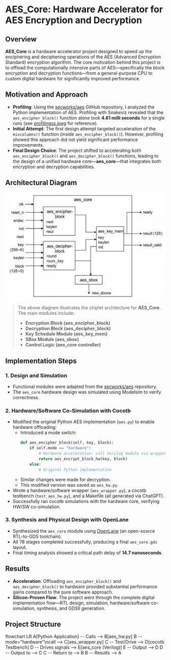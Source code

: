 # AES_Core: Hardware Accelerator for AES Encryption and Decryption

## Overview

**AES_Core** is a hardware accelerator project designed to speed up the enciphering and deciphering operations of the AES (Advanced Encryption Standard) encryption algorithm. The core motivation behind this project is to offload the computationally intensive parts of AES—specifically the block encryption and decryption functions—from a general-purpose CPU to custom digital hardware for significantly improved performance.

## Motivation and Approach

- **Profiling**: Using the [secworks/aes](https://github.com/secworks/aes.git) GitHub repository, I analyzed the Python implementation of AES. Profiling with Snakeviz revealed that the `aes_encipher_block()` function alone took **4.61 milli seconds** for a single runs (see [profilingss.jpeg](https://github.com/neiltauro/AES_Core-A-Hardware-Accelerator-for-AES-Cryptographic-Algorithm/blob/main/profilingss.jpeg) for reference).
- **Initial Attempt**: The first design attempt targeted acceleration of the `mixcolumns()` function (inside `aes_encipher_block()`). However, profiling showed this approach did not yield significant performance improvements.
- **Final Design Choice**: The project shifted to accelerating both `aes_encipher_block()` and `aes_decipher_block()` functions, leading to the design of a unified hardware core—**aes_core**—that integrates both encryption and decryption capabilities.

## Architectural Diagram

![AES Core Architectural Diagram](https://raw.githubusercontent.com/neiltauro/AES_Core-A-Hardware-Accelerator-for-AES-Cryptographic-Algorithm/main/Photos/Architectural%20Diagram.png)

> The above diagram illustrates the chiplet architecture for **AES_Core**.  
> The main modules include:
> - **Encryption Block (aes_encipher_block)**
> - **Decryption Block (aes_decipher_block)**
> - **Key Schedule Module (aes_key_mem)**
> - **SBox Module (aes_sbox)**
> - **Control Logic (aes_core controller)**

## Implementation Steps

### 1. **Design and Simulation**
- Functional modules were adapted from the [secworks/aes](https://github.com/secworks/aes.git) repository.
- The `aes_core` hardware design was simulated using Modelsim to verify correctness.

### 2. **Hardware/Software Co-Simulation with Cocotb**
- Modified the original Python AES implementation (`aes.py`) to enable hardware offloading:
  - Introduced a mode switch:  
    ```python
    def aes_encipher_block(self, key, block):
        if self.mode == "hardware":
            # Hardware acceleration: call Verilog module via wrapper
            return aes_encrypt_block_hw(key, block)
        else:
            # Original Python implementation
    ```
  - Similar changes were made for decryption.
  - This modified version was saved as `aes_hw.py`.
- Wrote a hardware/software wrapper (`aes_wrapper.py`), a cocotb testbench (`test_aes_hw.py`), and a Makefile (all generated via ChatGPT).
- Successfully ran cocotb simulations with the hardware core, verifying HW/SW co-simulation.

### 3. **Synthesis and Physical Design with OpenLane**
- Synthesized the `aes_core` module using [OpenLane](https://github.com/The-OpenROAD-Project/OpenLane) (an open-source RTL-to-GDS toolchain).
- All 78 stages completed successfully, producing a final `aes_core.gds` layout.
- Final timing analysis showed a critical path delay of **14.7 nanoseconds**.

## Results

- **Acceleration**: Offloading `aes_encipher_block()` and `aes_decipher_block()` to hardware provided substantial performance gains compared to the pure software approach.
- **Silicon-Proven Flow**: The project went through the complete digital implementation flow—RTL design, simulation, hardware/software co-simulation, synthesis, and GDSII generation.

## Project Structure

flowchart LR
    A[Python Application] -- Calls --> B[aes_hw.py]
    B -- mode="hardware"\ncall --> C[aes_wrapper.py]
    C -- Test/Drive --> D[cocotb Testbench]
    D -- Drives signals --> E[aes_core (Verilog)]
    E -- Output --> D
    D -- Output to --> C
    C -- Return to --> B
    B -- Results --> A 
